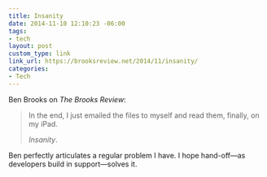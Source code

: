 ```yaml
---
title: Insanity
date: 2014-11-10 12:10:23 -06:00
tags:
- tech
layout: post
custom_type: link
link_url: https://brooksreview.net/2014/11/insanity/
categories:
- Tech
---
```


Ben Brooks on *The Brooks Review*:

> In the end, I just emailed the files to myself and read them, finally, on my iPad.
>
> *Insanity*.

Ben perfectly articulates a regular problem I have. I hope hand-off—as developers build in support—solves it.
